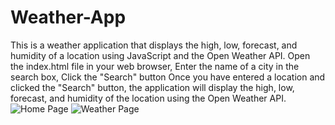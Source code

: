 # Weather-App
This is a weather application that displays the high, low, forecast, and humidity of a location using JavaScript and the Open Weather API.
Open the index.html file in your web browser, Enter the name of a city in the search box, Click the "Search" button
Once you have entered a location and clicked the "Search" button, the application will display the high, low, forecast, 
and humidity of the location using the Open Weather API.
![Home Page](https://github.com/FnuAshmika/Weather-App/blob/main/home.png?width=150)
![Weather Page](https://github.com/FnuAshmika/Weather-App/blob/main/weather.png?width=150)


